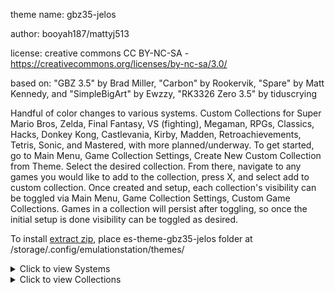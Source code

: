 theme name:     gbz35-jelos

author:         booyah187/mattyj513

license:        creative commons CC BY-NC-SA - https://creativecommons.org/licenses/by-nc-sa/3.0/

based on:       "GBZ 3.5" by Brad Miller, "Carbon" by Rookervik, "Spare" by Matt Kennedy, and "SimpleBigArt" by Ewzzy, "RK3326 Zero 3.5" by tiduscrying

Handful of color changes to various systems. Custom Collections for Super Mario Bros, Zelda, Final Fantasy, VS (fighting), Megaman, RPGs, Classics, Hacks, Donkey Kong, Castlevania, Kirby, Madden, Retroachievements, Tetris, Sonic, and Mastered, with more planned/underway. To get started, go to Main Menu, Game Collection Settings, Create New Custom Collection from Theme. Select the desired collection. From there, navigate to any games you would like to add to the collection, press X, and select add to custom collection. Once created and setup, each collection's visibility can be toggled via Main Menu, Game Collection Settings, Custom Game Collections. Games in a collection will persist after toggling, so once the initial setup is done visibility can be toggled as desired.

To install [extract zip](https://github.com/booYah187/es-theme-gbz35-jelos/releases/download/1.0/es-theme-gbz35-jelos.zip), place es-theme-gbz35-jelos folder at /storage/.config/emulationstation/themes/
<details>
<summary>Click to view Systems</summary>

![pico8](https://github.com/booYah187/es-theme-gbz35-jelos/blob/main/previewimages/systems/pico8.png)
![arcade](https://github.com/booYah187/es-theme-gbz35-jelos/blob/main/previewimages/systems/arcade.png)
![lynx](https://github.com/booYah187/es-theme-gbz35-jelos/blob/main/previewimages/systems/lynx.png)
![jaguar](https://github.com/booYah187/es-theme-gbz35-jelos/blob/main/previewimages/systems/jaguar.png)
![atari2600](https://github.com/booYah187/es-theme-gbz35-jelos/blob/main/previewimages/systems/atari2600.png)
![atari5200](https://github.com/booYah187/es-theme-gbz35-jelos/blob/main/previewimages/systems/atari5200.png)
![atari7800](https://github.com/booYah187/es-theme-gbz35-jelos/blob/main/previewimages/systems/atari7800.png)
![gameandwatch](https://github.com/booYah187/es-theme-gbz35-jelos/blob/main/previewimages/systems/gameandwatch.png)
![gb](https://github.com/booYah187/es-theme-gbz35-jelos/blob/main/previewimages/systems/gb.png)
![gbc](https://github.com/booYah187/es-theme-gbz35-jelos/blob/main/previewimages/systems/gbc.png)
![gba](https://github.com/booYah187/es-theme-gbz35-jelos/blob/main/previewimages/systems/gba.png)
![nds](https://github.com/booYah187/es-theme-gbz35-jelos/blob/main/previewimages/systems/nds.png)
![nes](https://github.com/booYah187/es-theme-gbz35-jelos/blob/main/previewimages/systems/nes.png)
![snes](https://github.com/booYah187/es-theme-gbz35-jelos/blob/main/previewimages/systems/snes.png)
![n64](https://github.com/booYah187/es-theme-gbz35-jelos/blob/main/previewimages/systems/n64.png)
![vb](https://github.com/booYah187/es-theme-gbz35-jelos/blob/main/previewimages/systems/vb.png)
![gg](https://github.com/booYah187/es-theme-gbz35-jelos/blob/main/previewimages/systems/gg.png)
![genesis](https://github.com/booYah187/es-theme-gbz35-jelos/blob/main/previewimages/systems/genesis.png)
![dreamcast](https://github.com/booYah187/es-theme-gbz35-jelos/blob/main/previewimages/systems/dreamcast.png)
![psp](https://github.com/booYah187/es-theme-gbz35-jelos/blob/main/previewimages/systems/psp.png)
![psx](https://github.com/booYah187/es-theme-gbz35-jelos/blob/main/previewimages/systems/psx.png)
![moonlight](https://github.com/booYah187/es-theme-gbz35-jelos/blob/main/previewimages/systems/moonlight.png)
![ports](https://github.com/booYah187/es-theme-gbz35-jelos/blob/main/previewimages/systems/ports.png)

</details>

<details>
<summary>Click to view Collections</summary>
  
![castlevania](https://github.com/booYah187/es-theme-gbz35-jelos/blob/main/previewimages/collections/castlevania.png)
![finalfantasy](https://github.com/booYah187/es-theme-gbz35-jelos/blob/main/previewimages/collections/finalfantasy.png)
![hacks](https://github.com/booYah187/es-theme-gbz35-jelos/blob/main/previewimages/collections/hacks.png)
![kirby](https://github.com/booYah187/es-theme-gbz35-jelos/blob/main/previewimages/collections/kirby.png)
![lastplayed](https://github.com/booYah187/es-theme-gbz35-jelos/blob/main/previewimages/collections/lastplayed.png)
![madden](https://github.com/booYah187/es-theme-gbz35-jelos/blob/main/previewimages/collections/madden.png)
![cmastered](https://github.com/booYah187/es-theme-gbz35-jelos/blob/main/previewimages/collections/mastered.png)
![megaman](https://github.com/booYah187/es-theme-gbz35-jelos/blob/main/previewimages/collections/megaman.png)
![retroachievements](https://github.com/booYah187/es-theme-gbz35-jelos/blob/main/previewimages/collections/retroachievements.png)
![rpg](https://github.com/booYah187/es-theme-gbz35-jelos/blob/main/previewimages/collections/rpg.png)
![sonic](https://github.com/booYah187/es-theme-gbz35-jelos/blob/main/previewimages/collections/sonic.png)
![supermario](https://github.com/booYah187/es-theme-gbz35-jelos/blob/main/previewimages/collections/supermario.png)
![tetris](https://github.com/booYah187/es-theme-gbz35-jelos/blob/main/previewimages/collections/tetris.png)
![vs](https://github.com/booYah187/es-theme-gbz35-jelos/blob/main/previewimages/collections/vs.png)
![zelda](https://github.com/booYah187/es-theme-gbz35-jelos/blob/main/previewimages/collections/zelda.png)

</details>

